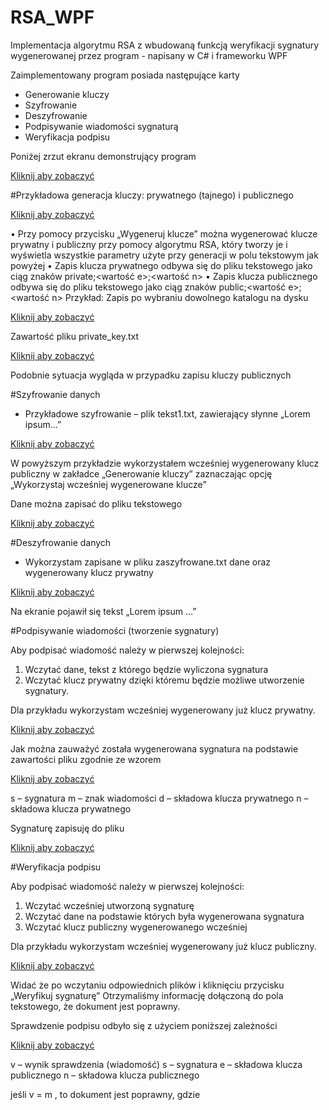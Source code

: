 # RSA_WPF
Implementacja algorytmu RSA z wbudowaną funkcją weryfikacji sygnatury wygenerowanej przez program - napisany w C# i frameworku WPF

Zaimplementowany program posiada następujące karty
- Generowanie kluczy
- Szyfrowanie
- Deszyfrowanie
- Podpisywanie wiadomości sygnaturą
- Weryfikacja podpisu

Poniżej zrzut ekranu demonstrujący program

[Kliknij aby zobaczyć](https://raw.githubusercontent.com/krzysiekj94/RSA_WPF/master/images/1.JPG)

#Przykładowa generacja kluczy: prywatnego (tajnego) i publicznego

[Kliknij aby zobaczyć](https://raw.githubusercontent.com/krzysiekj94/RSA_WPF/master/images/2.JPG)

•	Przy pomocy przycisku „Wygeneruj klucze” można wygenerować klucze prywatny i publiczny przy pomocy algorytmu RSA, który tworzy je i wyświetla wszystkie parametry użyte przy generacji w polu tekstowym jak powyżej
•	Zapis klucza prywatnego odbywa się do pliku tekstowego jako ciąg znaków 
private;<wartość e>;<wartość n>
•	Zapis klucza publicznego odbywa się do pliku tekstowego jako ciąg znaków
public;<wartość e>;<wartość n>
Przykład: Zapis po wybraniu dowolnego katalogu na dysku

[Kliknij aby zobaczyć](https://raw.githubusercontent.com/krzysiekj94/RSA_WPF/master/images/3.JPG)

Zawartość pliku private_key.txt

[Kliknij aby zobaczyć](https://raw.githubusercontent.com/krzysiekj94/RSA_WPF/master/images/4.JPG)

Podobnie sytuacja wygląda w przypadku zapisu kluczy publicznych


#Szyfrowanie danych 

- Przykładowe szyfrowanie – plik tekst1.txt, zawierający słynne „Lorem ipsum…”

[Kliknij aby zobaczyć](https://raw.githubusercontent.com/krzysiekj94/RSA_WPF/master/images/5.JPG)

W powyższym przykładzie wykorzystałem wcześniej wygenerowany 
klucz publiczny w zakładce „Generowanie kluczy”  zaznaczając opcję 
„Wykorzystaj wcześniej wygenerowane klucze”

Dane można zapisać do pliku tekstowego

[Kliknij aby zobaczyć](https://raw.githubusercontent.com/krzysiekj94/RSA_WPF/master/images/6.JPG)


#Deszyfrowanie danych 

- Wykorzystam zapisane w pliku zaszyfrowane.txt dane oraz wygenerowany klucz prywatny

[Kliknij aby zobaczyć](https://raw.githubusercontent.com/krzysiekj94/RSA_WPF/master/images/7.JPG)

Na ekranie pojawił się tekst „Lorem ipsum …”

#Podpisywanie wiadomości (tworzenie sygnatury)

Aby podpisać wiadomość należy w pierwszej kolejności:
1.	Wczytać dane, tekst z którego będzie wyliczona sygnatura
2.	Wczytać klucz prywatny dzięki któremu będzie możliwe utworzenie sygnatury.
	
Dla przykładu wykorzystam wcześniej wygenerowany już klucz prywatny.

[Kliknij aby zobaczyć](https://raw.githubusercontent.com/krzysiekj94/RSA_WPF/master/images/8.JPG)

Jak można zauważyć została wygenerowana sygnatura na podstawie zawartości pliku zgodnie ze wzorem 

[Kliknij aby zobaczyć](https://raw.githubusercontent.com/krzysiekj94/RSA_WPF/master/images/9.JPG)

s – sygnatura 
m – znak wiadomości
d – składowa klucza prywatnego
n – składowa klucza prywatnego 

Sygnaturę zapisuję do pliku

[Kliknij aby zobaczyć](https://raw.githubusercontent.com/krzysiekj94/RSA_WPF/master/images/10.JPG)


#Weryfikacja podpisu

Aby podpisać wiadomość należy w pierwszej kolejności:
1.	Wczytać wcześniej utworzoną sygnaturę 
2.	Wczytać dane na podstawie których była wygenerowana sygnatura 
3.	Wczytać klucz publiczny wygenerowanego wcześniej

Dla przykładu wykorzystam wcześniej wygenerowany już klucz publiczny.

[Kliknij aby zobaczyć](https://raw.githubusercontent.com/krzysiekj94/RSA_WPF/master/images/11.JPG)

Widać że po wczytaniu odpowiednich plików i kliknięciu przycisku „Weryfikuj sygnaturę” 
Otrzymaliśmy informację dołączoną do pola tekstowego, że dokument jest poprawny.

Sprawdzenie podpisu odbyło się z użyciem poniższej zależności

[Kliknij aby zobaczyć](https://raw.githubusercontent.com/krzysiekj94/RSA_WPF/master/images/12.JPG)

v – wynik sprawdzenia (wiadomość) 
s – sygnatura
e – składowa klucza publicznego
n – składowa klucza publicznego 

jeśli v = m , to dokument jest poprawny, gdzie 





